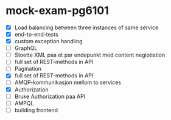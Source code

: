 # mock-exam-pg6101


 
- [X] Load balancing between three instances of same service
- [X] end-to-end-tests
- [X] custom exception handling 
- [ ] GraphQL 
- [ ] Stoette XML paa et par endepunkt med content negiotiation
- [ ] full set of REST-methods in API 
- [ ] Pagination
- [X] full set of REST-methods in API
- [ ] AMQP-kommunikasjon mellom to services 
- [X] Authorization
- [ ] Bruke Authorization paa API 
- [ ] AMPQL 
- [ ] building frontend 
